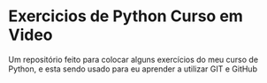 # Exercicios de Python Curso em Video
 Um repositório feito para colocar alguns exercícios do meu curso de Python, e esta sendo usado para eu aprender a utilizar GIT e GitHub

